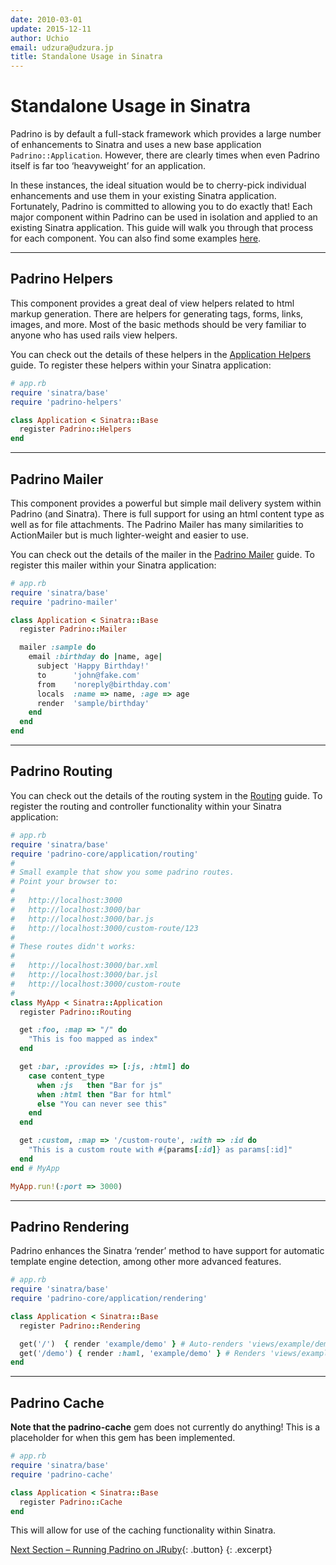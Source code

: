 ```yaml
---
date: 2010-03-01
update: 2015-12-11
author: Uchio
email: udzura@udzura.jp
title: Standalone Usage in Sinatra
---
```


# Standalone Usage in Sinatra

Padrino is by default a full-stack framework which provides a large number of
enhancements to Sinatra and uses a new base application `Padrino::Application`.
However, there are clearly times when even Padrino itself is far too
‘heavyweight’ for an application.

In these instances, the ideal situation would be to cherry-pick individual
enhancements and use them in your existing Sinatra application. Fortunately,
Padrino is committed to allowing you to do exactly that! Each major component
within Padrino can be used in isolation and applied to an existing Sinatra
application. This guide will walk you through that process for each component.
You can also find some examples
[here](https://github.com/padrino/padrino-integration/tree/master/fixtures/single-apps "link to padrino single-apps").

---


## Padrino Helpers

This component provides a great deal of view helpers related to html markup
generation. There are helpers for generating tags, forms, links, images, and
more. Most of the basic methods should be very familiar to anyone who has used
rails view helpers.

You can check out the details of these helpers in the
[Application Helpers](/guides/application-helpers "Application Helpers guide") guide. To register these
helpers within your Sinatra application:


~~~ ruby
# app.rb
require 'sinatra/base'
require 'padrino-helpers'

class Application < Sinatra::Base
  register Padrino::Helpers
end
~~~


---

## Padrino Mailer

This component provides a powerful but simple mail delivery system within
Padrino (and Sinatra). There is full support for using an html content type as
well as for file attachments. The Padrino Mailer has many similarities to
ActionMailer but is much lighter-weight and easier to use.

You can check out the details of the mailer in the
[Padrino Mailer](/guides/padrino-mailer "Padrino Mailer guide") guide. To register this mailer within
your Sinatra application:


~~~ ruby
# app.rb
require 'sinatra/base'
require 'padrino-mailer'

class Application < Sinatra::Base
  register Padrino::Mailer

  mailer :sample do
    email :birthday do |name, age|
      subject 'Happy Birthday!'
      to      'john@fake.com'
      from    'noreply@birthday.com'
      locals  :name => name, :age => age
      render  'sample/birthday'
    end
  end
end
~~~

---

## Padrino Routing

You can check out the details of the routing system in the
[Routing](/guides/controllers) guide. To register the routing and controller
functionality within your Sinatra application:


~~~ ruby
# app.rb
require 'sinatra/base'
require 'padrino-core/application/routing'
#
# Small example that show you some padrino routes.
# Point your browser to:
#
#   http://localhost:3000
#   http://localhost:3000/bar
#   http://localhost:3000/bar.js
#   http://localhost:3000/custom-route/123
#
# These routes didn't works:
#
#   http://localhost:3000/bar.xml
#   http://localhost:3000/bar.jsl
#   http://localhost:3000/custom-route
#
class MyApp < Sinatra::Application
  register Padrino::Routing

  get :foo, :map => "/" do
    "This is foo mapped as index"
  end

  get :bar, :provides => [:js, :html] do
    case content_type
      when :js   then "Bar for js"
      when :html then "Bar for html"
      else "You can never see this"
    end
  end

  get :custom, :map => '/custom-route', :with => :id do
    "This is a custom route with #{params[:id]} as params[:id]"
  end
end # MyApp

MyApp.run!(:port => 3000)
~~~

---


## Padrino Rendering

Padrino enhances the Sinatra ‘render’ method to have support for automatic
template engine detection, among other more advanced features.

~~~ ruby
# app.rb
require 'sinatra/base'
require 'padrino-core/application/rendering'

class Application < Sinatra::Base
  register Padrino::Rendering

  get('/')  { render 'example/demo' } # Auto-renders 'views/example/demo.haml'
  get('/demo') { render :haml, 'example/demo' } # Renders 'views/example/demo.haml'
end
~~~


---

## Padrino Cache

**Note that the padrino-cache** gem does not currently do anything! This is a placeholder for when this gem has been implemented.


~~~ ruby
# app.rb
require 'sinatra/base'
require 'padrino-cache'

class Application < Sinatra::Base
  register Padrino::Cache
end
~~~


This will allow for use of the caching functionality within Sinatra.

[Next Section &ndash; Running Padrino on JRuby](/guides/running-padrino-on-jruby){: .button}
{: .excerpt}
